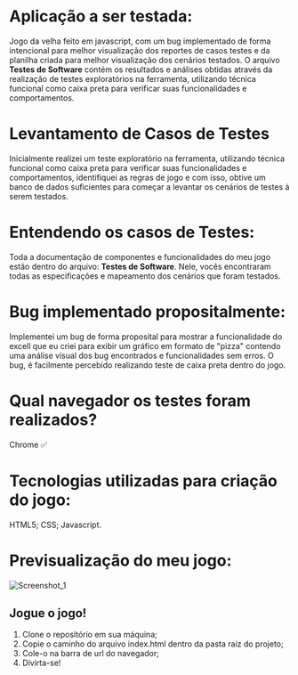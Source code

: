 # Aplicação a ser testada:
Jogo da velha feito em javascript, com um bug implementado de forma intencional para melhor visualização dos reportes de casos testes e da planilha criada para melhor visualização dos cenários testados. O arquivo **Testes de Software** contém os resultados e análises obtidas através da realização de testes exploratórios na ferramenta, utilizando técnica funcional como caixa preta para verificar suas funcionalidades e comportamentos.

# Levantamento de Casos de Testes
Inicialmente realizei um teste exploratório na ferramenta, utilizando técnica funcional como caixa preta para verificar suas funcionalidades e comportamentos, identifiquei as regras de jogo e com isso, obtive um banco de dados suficientes para começar a levantar os cenários de testes à serem testados.

# Entendendo os casos de Testes:
Toda a documentação de componentes e funcionalidades do meu jogo estão dentro do arquivo: **Testes de Software**. Nele, vocês encontraram todas as especificações e mapeamento dos cenários que foram testados.

# Bug implementado propositalmente:
Implementei um bug de forma proposital para mostrar a funcionalidade do excell que eu criei para exibir um gráfico em formato de "pizza" contendo uma análise visual dos bug encontrados e funcionalidades sem erros. O bug, é facilmente percebido realizando teste de caixa preta dentro do jogo.

# Qual navegador os testes foram realizados?
Chrome ✅


# Tecnologias utilizadas para criação do jogo:
HTML5;
CSS;
Javascript.

# Previsualização do meu jogo:
![Screenshot_1](https://user-images.githubusercontent.com/115672602/212586170-f072406f-1cd4-4aba-87d8-aca75206a511.jpg)


## Jogue o jogo!
1. Clone o repositório em sua máquina;
2. Copie o caminho do arquivo index.html dentro da pasta raiz do projeto;
3. Cole-o na barra de url do navegador;
4. Divirta-se!

 
